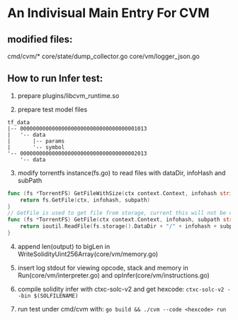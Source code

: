 # An Indivisual Main Entry For CVM

## modified files:
cmd/cvm/*
core/state/dump_collector.go
core/vm/logger_json.go


## How to run Infer test:
1. prepare plugins/libcvm_runtime.so

2. prepare test model files
```
tf_data
|-- 0000000000000000000000000000000000001013
|   '-- data
|       |-- params
|       '-- symbol
'-- 0000000000000000000000000000000000002013
    '-- data
```

3. modify torrentfs instance(fs.go) to read files with dataDir, infoHash and subPath
``` go
func (fs *TorrentFS) GetFileWithSize(ctx context.Context, infohash string, rawSize uint64, subpath string) ([]byte, error) {
    return fs.GetFile(ctx, infohash, subpath)
}
// GetFile is used to get file from storage, current this will not be call after available passed
func (fs *TorrentFS) GetFile(ctx context.Context, infohash, subpath string) ([]byte, error) {
    return ioutil.ReadFile(fs.storage().DataDir + "/" + infohash + subpath)
}
```

4. append len(output) to bigLen in WriteSolidityUint256Array(core/vm/memory.go)

5. insert log stdout for viewing opcode, stack and memory in Run(core/vm/interpreter.go) and opInfer(core/vm/instructions.go)

6. compile solidity infer with ctxc-solc-v2 and get hexcode:
`ctxc-solc-v2 --bin $(SOLFILENAME)`

7. run test under cmd/cvm with:
`go build && ./cvm --code <hexcode> run`

